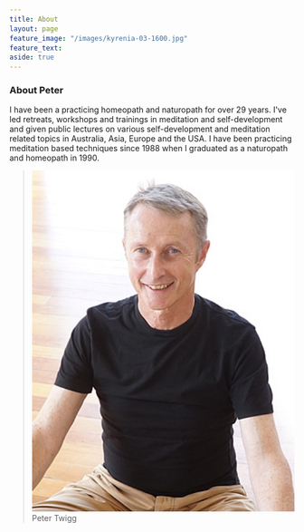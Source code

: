 ```yaml
---
title: About
layout: page
feature_image: "/images/kyrenia-03-1600.jpg"
feature_text:
aside: true
---
```


### About Peter
I have been a practicing homeopath and naturopath for over 29 years. I've led retreats, workshops and trainings in meditation and self-development and given public lectures on various self-development and meditation related topics in Australia, Asia, Europe and the USA. I have been practicing meditation based techniques since 1988 when I graduated as a naturopath and homeopath in 1990.

<blockquote class="photo">
	<img src="/images/peter-twigg-photo.jpg" width="500">
	<footer>Peter Twigg<br></footer>
</blockquote>